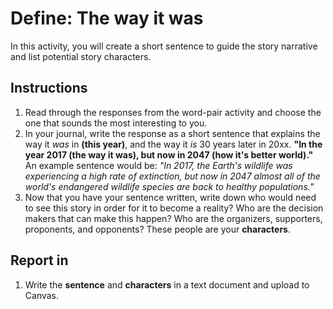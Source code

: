 # Define: The way it was

In this activity, you will create a short sentence to guide the story narrative and list potential story characters.

## Instructions

1. Read through the responses from the word-pair activity and choose the one that sounds the most interesting to you.
2. In your journal, write the response as a short sentence that explains the way it _was_ in **\(this year\)**, and the way it _is_ 30 years later in 20xx. **"In the year 2017 \(the way it was\), but now in 2047 \(how it's better world\)."** An example sentence would be: _"In 2017, the Earth's wildlife was experiencing a high rate of extinction, but now in 2047 almost all of the world's endangered wildlife species are back to healthy populations."_
3. Now that you have your sentence written, write down who would need to see this story in order for it to become a reality? Who are the decision makers that can make this happen? Who are the organizers, supporters, proponents, and opponents? These people are your **characters**.

## Report in

1. Write the **sentence** and **characters** in a text document and upload to Canvas.



